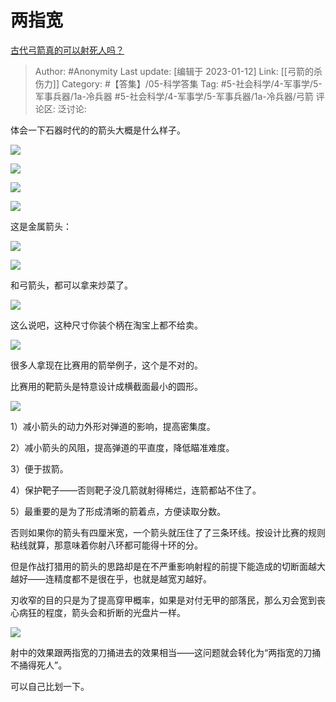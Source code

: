 # 两指宽
[古代弓箭真的可以射死人吗？](https://www.zhihu.com/question/333101119/answer/2840205615)

> Author: #Anonymity
> Last update: [编辑于 2023-01-12]
> Link: [[弓箭的杀伤力]]
> Category: #【答集】/05-科学答集
> Tag: #5-社会科学/4-军事学/5-军事兵器/1a-冷兵器 #5-社会科学/4-军事学/5-军事兵器/1a-冷兵器/弓箭
> 评论区:
> 泛讨论:

体会一下石器时代的的箭头大概是什么样子。

![](https://picx.zhimg.com/50/v2-a547a2840ce71565cc978d603f6f93d3_720w.jpg?source=1940ef5c)

![](https://pica.zhimg.com/50/v2-3f9b38482b0cbd197903c2811eac9479_720w.jpg?source=1940ef5c)

![](https://pica.zhimg.com/50/v2-8796b511ebd4611ab0a39616e9294434_720w.jpg?source=1940ef5c)

![](https://picx.zhimg.com/50/v2-2b85b1f34763a55186d4fde3b4a10847_720w.jpg?source=1940ef5c)

这是金属箭头：

![](https://picx.zhimg.com/50/v2-872f62a7a5625f47bc9e3a66ac295a3b_720w.jpg?source=1940ef5c)

![](https://picx.zhimg.com/50/v2-61a46ce91f6f4e6d15750afc44f1e255_720w.jpg?source=1940ef5c)

和弓箭头，都可以拿来炒菜了。

![](https://picx.zhimg.com/50/v2-54c84ded161fa80f78da6aeb958bdc40_720w.jpg?source=1940ef5c)

这么说吧，这种尺寸你装个柄在淘宝上都不给卖。

![](https://pica.zhimg.com/50/v2-88fe22591b09cce1b6bf593424ece7f0_720w.jpg?source=1940ef5c)

很多人拿现在比赛用的箭举例子，这个是不对的。

比赛用的靶箭头是特意设计成横截面最小的圆形。

![](https://picx.zhimg.com/50/v2-78eae2885917b3f5bd6d7da20440628d_720w.jpg?source=1940ef5c)

1）减小箭头的动力外形对弹道的影响，提高密集度。

2）减小箭头的风阻，提高弹道的平直度，降低瞄准难度。

3）便于拔箭。

4）保护靶子——否则靶子没几箭就射得稀烂，连箭都站不住了。

5）最重要的是为了形成清晰的箭着点，方便读取分数。

否则如果你的箭头有四厘米宽，一个箭头就压住了了三条环线。按设计比赛的规则粘线就算，那意味着你射八环都可能得十环的分。

但是作战打猎用的箭头的思路却是在不严重影响射程的前提下能造成的切断面越大越好——连精度都不是很在乎，也就是越宽刃越好。

刃收窄的目的只是为了提高穿甲概率，如果是对付无甲的部落民，那么刃会宽到丧心病狂的程度，箭头会和折断的光盘片一样。

![](https://pic1.zhimg.com/50/v2-8f5e624b94322cb2cc33440922a0799e_720w.jpg?source=1940ef5c)

射中的效果跟两指宽的刀捅进去的效果相当——这问题就会转化为“两指宽的刀捅不捅得死人”。

可以自己比划一下。
